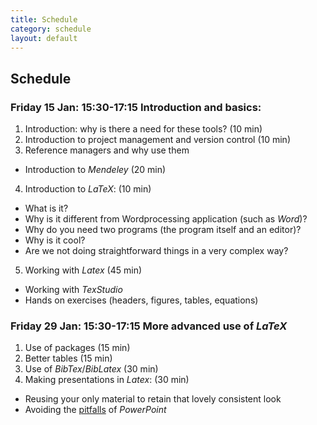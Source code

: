```yaml
---
title: Schedule
category: schedule
layout: default
---
```


## Schedule

### Friday 15 Jan: 15:30-17:15 Introduction and basics:

1.	Introduction: why is there a need for these tools? (10 min)
2.	Introduction to project management and version control (10 min)
3.	Reference managers and why use them 
  - Introduction to *Mendeley* (20 min)
4.	Introduction to *LaTeX*: (10 min)
  -	What is it? 
  -	Why is it different from Wordprocessing application (such as *Word*)?
  -	Why do you need two programs (the program itself and an editor)?
  -	Why is it cool?
  -	Are we not doing straightforward things in a very complex way?
5.	Working with *Latex* (45 min)
  -	Working with *TexStudio*
  -	Hands on exercises (headers, figures, tables, equations)

### Friday 29 Jan: 15:30-17:15 More advanced use of *LaTeX*

1.	Use of packages (15 min)
2.	Better tables (15 min)
3.	Use of *BibTex*/*BibLatex* (30 min)
4.	Making presentations in *Latex*: (30 min)
  - Reusing your only material to retain that lovely consistent look
  - Avoiding the [pitfalls](http://users.ha.uth.gr/tgd/pt0501/09/Tufte.pdf) of *PowerPoint* 
